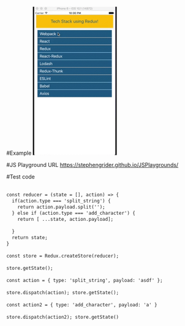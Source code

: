 #Example
![alt tag](./example/TechStack2.gif)

#JS Playground URL
https://stephengrider.github.io/JSPlaygrounds/


#Test code 

```javacript

const reducer = (state = [], action) => { 
  if(action.type === 'split_string') { 
    return action.payload.split(''); 
  } else if (action.type === 'add_character') { 
    return [ ...state, action.payload];

  }  
  return state; 
} 

const store = Redux.createStore(reducer);

store.getState();

const action = { type: 'split_string', payload: 'asdf' };

store.dispatch(action); store.getState();

const action2 = { type: 'add_character', payload: 'a' }

store.dispatch(action2); store.getState()
```